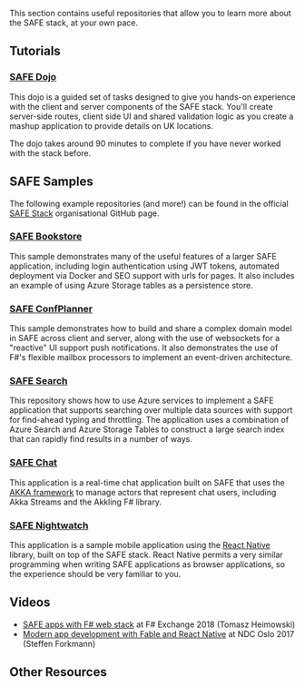 This section contains useful repositories that allow you to learn more about the SAFE stack, at your own pace.

## Tutorials

### [SAFE Dojo](https://github.com/CompositionalIT/SAFE-Dojo/) 
This dojo is a guided set of tasks designed to give you hands-on experience with the client and server components of the SAFE stack. You'll create server-side routes, client side UI and shared validation logic as you create a mashup application to provide details on UK locations.

The dojo takes around 90 minutes to complete if you have never worked with the stack before.

## SAFE Samples
The following example repositories (and more!) can be found in the official [SAFE Stack](https://github.com/SAFE-Stack) organisational GitHub page.

### [SAFE Bookstore](https://github.com/SAFE-Stack/SAFE-BookStore) 
This sample demonstrates many of the useful features of a larger SAFE application, including login authentication using JWT tokens, automated deployment via Docker and SEO support with urls for pages. It also includes an example of using Azure Storage tables as a persistence store.

### [SAFE ConfPlanner](https://github.com/SAFE-Stack/SAFE-ConfPlanner)
This sample demonstrates how to build and share a complex domain model in SAFE across client and server, along with the use of websockets for a "reactive" UI support push notifications. It also demonstrates the use of F#'s flexible mailbox processors to implement an event-driven architecture.

### [SAFE Search](https://github.com/SAFE-Stack/SAFE-Search)
This repository shows how to use Azure services to implement a SAFE application that supports searching over multiple data sources with support for find-ahead typing and throttling. The application uses a combination of Azure Search and Azure Storage Tables to construct a large search index that can rapidly find results in a number of ways.

### [SAFE Chat](https://github.com/SAFE-Stack/SAFE-Chat) 
This application is a real-time chat application built on SAFE that uses the [AKKA framework](https://getakka.net/) to manage actors that represent chat users, including Akka Streams and the Akkling F# library.

### [SAFE Nightwatch](https://github.com/SAFE-Stack/SAFE-Nightwatch)
This application is a sample mobile application using the [React Native](https://facebook.github.io/react-native/) library, built on top of the SAFE stack. React Native permits a very similar programming when writing SAFE applications as browser applications, so the experience should be very familiar to you.

## Videos

* [SAFE apps with F# web stack](https://skillsmatter.com/skillscasts/11308-safe-apps-with-f-web-stack) at F# Exchange 2018 (Tomasz Heimowski)
* [Modern app development with Fable and React Native](https://www.youtube.com/watch?v=fmaPeUBWZuM) at NDC Oslo 2017 (Steffen Forkmann)

## Other Resources
